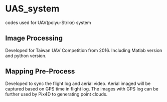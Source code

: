 # UAS_system
codes used for UAV(polyu-Strike) system
## Image Processing
Developed for Taiwan UAV Competition from 2016.
Including Matlab version and python version.

## Mapping Pre-Process
Developed to sync the flight log and aerial video. Aerial imaged will be captured based on GPS time in flight log. The images with GPS log can be further used by Pix4D to generating point clouds. 
